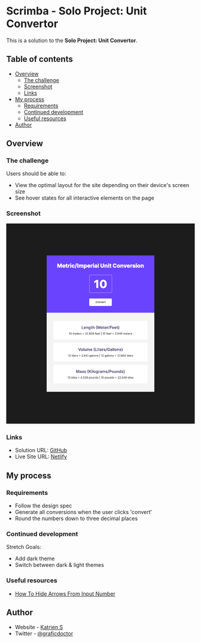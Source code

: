 # Scrimba - Solo Project: Unit Convertor

This is a solution to the **Solo Project: Unit Convertor**.

## Table of contents

- [Overview](#overview)
  - [The challenge](#the-challenge)
  - [Screenshot](#screenshot)
  - [Links](#links)
- [My process](#my-process)
  - [Requirements](#requirements)
  - [Continued development](#continued-development)
  - [Useful resources](#useful-resources)
- [Author](#author)

## Overview

### The challenge

Users should be able to:

- View the optimal layout for the site depending on their device's screen size
- See hover states for all interactive elements on the page

### Screenshot

![](./screenshot.png)

### Links

- Solution URL: [GitHub](https://github.com/graficdoctor/soloproject-unit-convertor)
- Live Site URL: [Netlify](https://heroic-sunshine-63d75f.netlify.app/)

## My process

### Requirements

- Follow the design spec
- Generate all conversions when the user clicks 'convert'
- Round the numbers down to three decimal places

### Continued development

Stretch Goals:

- Add dark theme
- Switch between dark & light themes

### Useful resources

- [How To Hide Arrows From Input Number](https://www.w3schools.com/howto/howto_css_hide_arrow_number.asp)

## Author

- Website - [Katrien S](https://www.katriens.be)
- Twitter - [@graficdoctor](https://www.twitter.com/graficdoctor)

